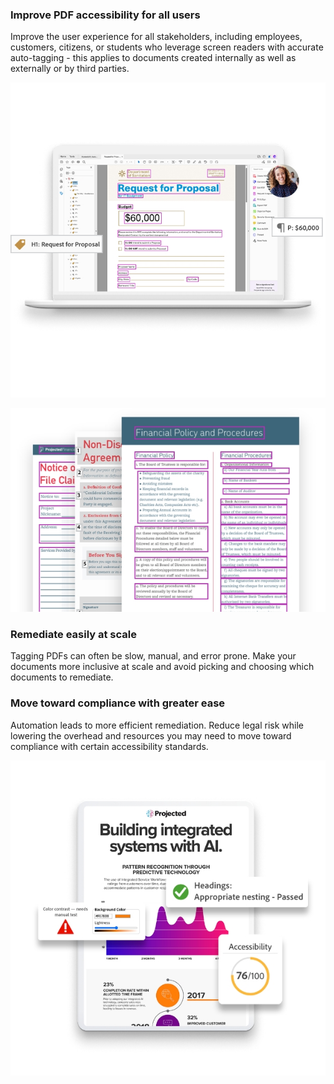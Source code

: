 <TextBlock slots="heading,text,image" theme="lightest" headerElementType="h2" variantsTypePrimary='secondary'  isPrimaryBtn homeZigZag className="home-zigzag-comp-padding Adobe-PDF-Services-API ms-zigzag-cta-one zigzag-align zig-zag-cont-one"/>

### Improve PDF accessibility for all users

Improve the user experience for all stakeholders, including employees, customers, citizens, or students who leverage screen readers with accurate auto-tagging - this applies to documents created internally as well as externally or by third parties.

![EMPTY_ALT](../../images/improvePDFAccessibility.jpg)

<TextBlock slots="image,heading,text" theme="lightest" headerElementType="h2" variantsTypePrimary='secondary'  isPrimaryBtn homeZigZag className="home-zigzag-comp-padding Adobe-PDF-Services-API ms-zigzag-cta-one zigzag-align zig-zag-cont-two"/>

![EMPTY_ALT](../../images/remediateEasily.jpg)

### Remediate easily at scale

Tagging PDFs can often be slow, manual, and error prone. Make your documents more inclusive at scale and avoid picking and choosing which documents to remediate.

<TextBlock slots="heading,text,image" theme="lightest" headerElementType="h2" variantsTypePrimary='secondary'  isPrimaryBtn homeZigZag className="home-zigzag-comp-padding Adobe-PDF-Services-API ms-zigzag-cta-one zigzag-align zig-zag-cont-three"/>

### Move toward compliance with greater ease

Automation leads to more efficient remediation. Reduce legal risk while lowering the overhead and resources you may need to move toward compliance with certain accessibility standards.

![EMPTY_ALT](../../images/lessEffort.jpg)
